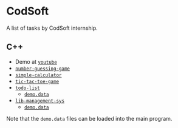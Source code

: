 # CodSoft
A list of tasks by CodSoft internship.

## C++
- Demo at [`youtube`](https://youtube.com/playlist?list=PLEpLLkanU3k9zqLRBUpVtKGtsE9UEwHHB)
- [`number-guessing-game`](C%2B%2B/number-guessing-game/main.cpp)
- [`simple-calculator`](C%2B%2B/simple-calculator/main.cpp)
- [`tic-tac-toe-game`](C%2B%2B/tic-tac-toe-game/main.cpp)
- [`todo-list`](C%2B%2B/todo-list/main.cpp)
    - [`demo.data`](C%2B%2B/todo-list/demo.data)
- [`lib-management-sys`](C%2B%2B/lib-management-sys/main.cpp)
    - [`demo.data`](C%2B%2B/lib-management-sys/demo.data)

Note that the `demo.data` files can be loaded into the main program.
